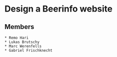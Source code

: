 # Design a Beerinfo website

## Members

	* Remo Hari
	* Lukas Brutschy
	* Marc Werenfells
	* Gabriel Frischknecht